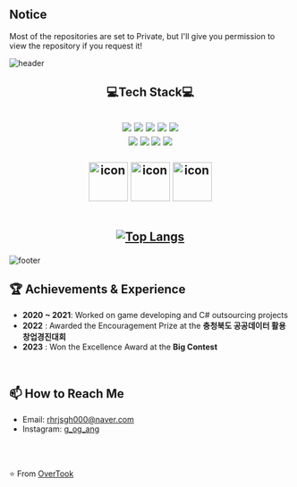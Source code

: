 ## Notice
Most of the repositories are set to Private, but I'll give you permission to view the repository if you request it!


![header](https://capsule-render.vercel.app/api?type=waving&&&color=00bfff&height=150&section=header&text=Hello,%20I'm%20GeonHo&fontSize=36&animation=fadeIn&fontColor=00bfff)

<div align="center">
    <h2>💻Tech Stack💻<h2/>
    <img src="https://img.shields.io/badge/C-A8B9CC"/>
    <img src="https://img.shields.io/badge/C++-3776AB"/>
    <img src="https://img.shields.io/badge/Golang-00bfff"/>
    <img src="https://img.shields.io/badge/C%20Sharp-512BD4"/>
    <img src="https://img.shields.io/badge/Python-3776AB"/><br/>
    <img src="https://img.shields.io/badge/Linux-FCC624"/>
    <img src="https://img.shields.io/badge/Ubuntu-E95420"/>
    <img src="https://img.shields.io/badge/Android%20Studio-3DDC84"/>
    <img src="https://img.shields.io/badge/Unity-000000"/>
    <br/><br/>
    <img src="https://techstack-generator.vercel.app/github-icon.svg" alt="icon" width="70" height="70" />
    <img src="https://techstack-generator.vercel.app/mysql-icon.svg" alt="icon" width="70" height="70" />
    <img src="https://techstack-generator.vercel.app/docker-icon.svg" alt="icon" width="70" height="70" />
    <br/><br/>
      
[![Top Langs](https://github-readme-stats.vercel.app/api/top-langs/?username=OverTook&layout=compact)](https://github.com/anuraghazra/github-readme-stats) 
</div>

![footer](https://capsule-render.vercel.app/api?type=waving&&&color=00bfff&height=150&section=footer&fontSize=50&animation=fadeIn&fontColor=00bfff)


## 🏆 Achievements & Experience
- **2020 ~ 2021**: Worked on game developing and C# outsourcing projects
- **2022**       : Awarded the Encouragement Prize at the **충청북도 공공데이터 활용 창업경진대회**
- **2023**       : Won the Excellence Award at the **Big Contest**
  
<br>

## 📫 How to Reach Me
- Email: rhrjsgh000@naver.com
- Instagram: [g_og_ang](https://instagram.com/g_og_ang/)

<br>
<br>

⭐️ From [OverTook](https://github.com/OverTook)
